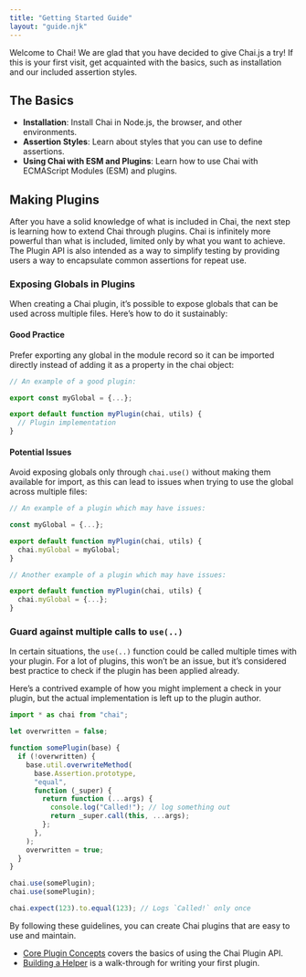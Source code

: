 ```yaml
---
title: "Getting Started Guide"
layout: "guide.njk"
---
```


Welcome to Chai! We are glad that you have decided to give Chai.js a try! If
this is your first visit, get acquainted with the basics, such as installation
and our included assertion styles.

## The Basics

- **Installation**: Install Chai in Node.js, the browser, and other environments.
- **Assertion Styles**: Learn about styles that you can use to define assertions.
- **Using Chai with ESM and Plugins**: Learn how to use Chai with ECMAScript
  Modules (ESM) and plugins.

## Making Plugins

After you have a solid knowledge of what is included in Chai, the next step is
learning how to extend Chai through plugins. Chai is infinitely more powerful
than what is included, limited only by what you want to achieve. The Plugin API
is also intended as a way to simplify testing by providing users a way to
encapsulate common assertions for repeat use.

### Exposing Globals in Plugins

When creating a Chai plugin, it’s possible to expose globals that can be used
across multiple files. Here’s how to do it sustainably:

#### Good Practice

Prefer exporting any global in the module record so it can be imported directly
instead of adding it as a property in the chai object:

```javascript
// An example of a good plugin:

export const myGlobal = {...};

export default function myPlugin(chai, utils) {
  // Plugin implementation
}
```

#### Potential Issues

Avoid exposing globals only through `chai.use()` without making them available
for import, as this can lead to issues when trying to use the global across
multiple files:

```javascript
// An example of a plugin which may have issues:

const myGlobal = {...};

export default function myPlugin(chai, utils) {
  chai.myGlobal = myGlobal;
}

// Another example of a plugin which may have issues:

export default function myPlugin(chai, utils) {
  chai.myGlobal = {...};
}
```

### Guard against multiple calls to `use(..)`

In certain situations, the `use(..)` function could be called multiple times
with your plugin. For a lot of plugins, this won’t be an issue, but it’s
considered best practice to check if the plugin has been applied already.

Here’s a contrived example of how you might implement a check in your plugin,
but the actual implementation is left up to the plugin author.

```javascript
import * as chai from "chai";

let overwritten = false;

function somePlugin(base) {
  if (!overwritten) {
    base.util.overwriteMethod(
      base.Assertion.prototype,
      "equal",
      function (_super) {
        return function (...args) {
          console.log("Called!"); // log something out
          return _super.call(this, ...args);
        };
      },
    );
    overwritten = true;
  }
}

chai.use(somePlugin);
chai.use(somePlugin);

chai.expect(123).to.equal(123); // Logs `Called!` only once
```

By following these guidelines, you can create Chai plugins that are easy to use
and maintain.

- [Core Plugin Concepts](/guide/plugins/) covers the
  basics of using the Chai Plugin API.
- [Building a Helper](/guide/helpers/) is a walk-through
  for writing your first plugin.
